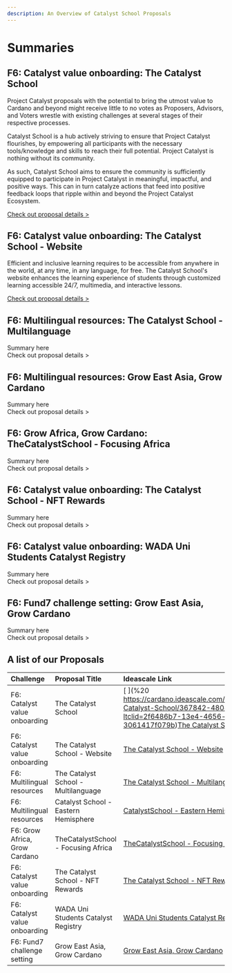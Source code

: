 ```yaml
---
description: An Overview of Catalyst School Proposals
---
```


# Summaries

## F6: Catalyst value onboarding: The Catalyst School

Project Catalyst proposals with the potential to bring the utmost value to Cardano and beyond might receive little to no votes as Proposers, Advisors, and Voters wrestle with existing challenges at several stages of their respective processes. 

Catalyst School is a hub actively striving to ensure that Project Catalyst flourishes, by empowering all participants with the necessary tools/knowledge and skills to reach their full potential. Project Catalyst is nothing without its community. 

As such, Catalyst School aims to ensure the community is sufficiently equipped to participate in Project Catalyst in meaningful, impactful, and positive ways. This can in turn catalyze actions that feed into positive feedback loops that ripple within and beyond the Project Catalyst Ecosystem.

[Check out proposal details &gt;](the-catalyst-school.md)

## F6: Catalyst value onboarding: The Catalyst School - Website

Efficient and inclusive learning requires to be accessible from anywhere in the world, at any time, in any language, for free. The Catalyst School's website enhances the learning experience of students through customized learning accessible 24/7, multimedia, and interactive lessons.

[Check out proposal details &gt;](website.md)

## F6: Multilingual resources: The Catalyst School - Multilanguage

Summary here  
Check out proposal details &gt;

## F6: Multilingual resources: Grow East Asia, Grow Cardano

Summary here  
Check out proposal details &gt;

## F6: Grow Africa, Grow Cardano: TheCatalystSchool - Focusing Africa

Summary here  
Check out proposal details &gt;

## F6: Catalyst value onboarding: The Catalyst School - NFT Rewards

Summary here  
Check out proposal details &gt;

## F6: Catalyst value onboarding: WADA Uni Students Catalyst Registry

Summary here  
Check out proposal details &gt;

## F6: Fund7 challenge setting: Grow East Asia, Grow Cardano

Summary here  
Check out proposal details &gt;

## A list of our Proposals 

| Challenge | Proposal Title | Ideascale Link |
| :--- | :--- | :--- |
| F6: Catalyst value onboarding | The Catalyst School | [ ](%20	https://cardano.ideascale.com/a/dtd/The-Catalyst-School/367842-48088/?ltclid=2f6486b7-13e4-4656-b119-3061417f079b)[The Catalyst School](https://cardano.ideascale.com/a/dtd/The-Catalyst-School/367842-48088/?ltclid=2f6486b7-13e4-4656-b119-3061417f079b) |
| F6: Catalyst value onboarding  | The Catalyst School - Website | [The Catalyst School - Website](https://cardano.ideascale.com/a/dtd/The-Catalyst-School-Website/368885-48088) |
| F6: Multilingual resources | The Catalyst School - Multilanguage | [The Catalyst School - Multilanguage](https://cardano.ideascale.com/a/dtd/The-Catalyst-School-Multilanguage/368887-48088) |
| F6: Multilingual resources | Catalyst School - Eastern Hemisphere | [CatalystSchool - Eastern Hemisphere](https://cardano.ideascale.com/a/dtd/CatalystSchool-Eastern-Hemisphere/369845-48088) |
| F6: Grow Africa, Grow Cardano | TheCatalystSchool - Focusing Africa | [TheCatalystSchool - Focusing Africa](https://cardano.ideascale.com/a/dtd/TheCatalystSchool-Focusing-Africa/368891-48088) |
| F6: Catalyst value onboarding | The Catalyst School - NFT Rewards | [The Catalyst School - NFT Rewards](https://cardano.ideascale.com/a/dtd/The-Catalyst-School-NFT-Rewards/368881-48088) |
| F6: Catalyst value onboarding | WADA Uni Students Catalyst Registry | [WADA Uni Students Catalyst Registry](https://cardano.ideascale.com/a/dtd/WADA-Uni-Students-Catalyst-Registry/370220-48088) |
| F6: Fund7 challenge setting | Grow East Asia, Grow Cardano | [Grow East Asia, Grow Cardano](https://cardano.ideascale.com/a/dtd/Grow-East-Asia-Grow-Cardano/367250-48088) |

